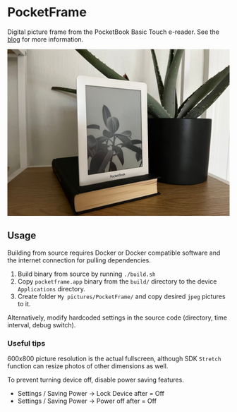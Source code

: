 # PocketFrame
Digital picture frame from the PocketBook Basic Touch e-reader. See the [blog](https://www.malgregator.com/post/pocketframe/) for more information.

<img src='https://github.com/viralpoetry/pocketframe/raw/main/pocketframe_final.jpeg'/>

## Usage

Building from source requires Docker or Docker compatible software and the internet connection for pulling dependencies.

1) Build binary from source by running `./build.sh`
2) Copy `pocketframe.app` binary from the `build/` directory to the device `Applications` directory.
3) Create folder `My pictures/PocketFrame/` and copy desired `jpeg` pictures to it.

Alternatively, modify hardcoded settings in the source code (directory, time interval, debug switch).

### Useful tips

600x800 picture resolution is the actual fullscreen, although SDK `Stretch` function can resize photos of other dimensions as well.

To prevent turning device off, disable power saving features.

  * Settings / Saving Power -> Lock Device after = Off
  * Settings / Saving Power -> Power off after = Off
